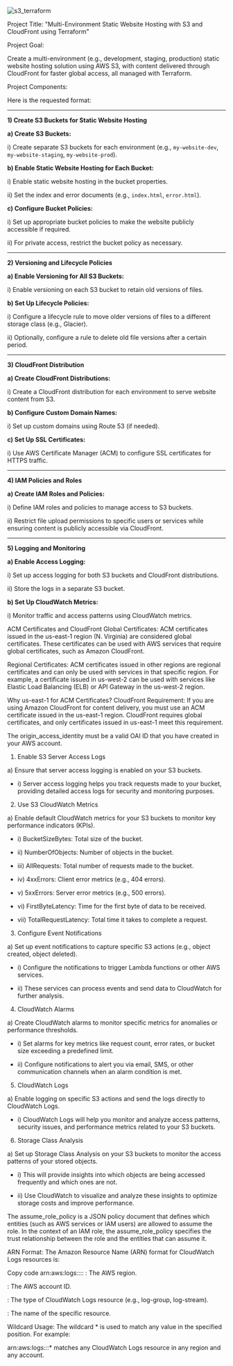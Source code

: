 ![s3_terraform](https://github.com/user-attachments/assets/ed43871b-3987-4377-bd13-4b84a367e74d)


Project Title: "Multi-Environment Static Website Hosting with S3 and CloudFront using Terraform"

Project Goal:

Create a multi-environment (e.g., development, staging, production) static website hosting solution using AWS S3, with content delivered through CloudFront for faster global access, all managed with Terraform.

Project Components:

Here is the requested format:

---

**1) Create S3 Buckets for Static Website Hosting**

   **a) Create S3 Buckets:**
   
   i) Create separate S3 buckets for each environment (e.g., `my-website-dev`, `my-website-staging`, `my-website-prod`).

   **b) Enable Static Website Hosting for Each Bucket:**

   i) Enable static website hosting in the bucket properties.  
   
   ii) Set the index and error documents (e.g., `index.html`, `error.html`).

   **c) Configure Bucket Policies:**

   i) Set up appropriate bucket policies to make the website publicly accessible if required.  
   
   ii) For private access, restrict the bucket policy as necessary.

---

**2) Versioning and Lifecycle Policies**

   **a) Enable Versioning for All S3 Buckets:**

   i) Enable versioning on each S3 bucket to retain old versions of files.

   **b) Set Up Lifecycle Policies:**

   i) Configure a lifecycle rule to move older versions of files to a different storage class (e.g., Glacier).  
   
   ii) Optionally, configure a rule to delete old file versions after a certain period.

---

**3) CloudFront Distribution**

   **a) Create CloudFront Distributions:**

   i) Create a CloudFront distribution for each environment to serve website content from S3.

   **b) Configure Custom Domain Names:**

   i) Set up custom domains using Route 53 (if needed).

   **c) Set Up SSL Certificates:**

   i) Use AWS Certificate Manager (ACM) to configure SSL certificates for HTTPS traffic.

---

**4) IAM Policies and Roles**

   **a) Create IAM Roles and Policies:**

   i) Define IAM roles and policies to manage access to S3 buckets.  
   
   ii) Restrict file upload permissions to specific users or services while ensuring content is publicly accessible via CloudFront.

---

**5) Logging and Monitoring**

   **a) Enable Access Logging:**

   i) Set up access logging for both S3 buckets and CloudFront distributions.  
   
   ii) Store the logs in a separate S3 bucket.

   **b) Set Up CloudWatch Metrics:**

   i) Monitor traffic and access patterns using CloudWatch metrics.


ACM Certificates and CloudFront
Global Certificates: ACM certificates issued in the us-east-1 region (N. Virginia) are considered global certificates. These certificates can be used with AWS services that require global certificates, such as Amazon CloudFront.

Regional Certificates: ACM certificates issued in other regions are regional certificates and can only be used with services in that specific region. For example, a certificate issued in us-west-2 can be used with services like Elastic Load Balancing (ELB) or API Gateway in the us-west-2 region.

Why us-east-1 for ACM Certificates?
CloudFront Requirement: If you are using Amazon CloudFront for content delivery, you must use an ACM certificate issued in the us-east-1 region. CloudFront requires global certificates, and only certificates issued in us-east-1 meet this requirement.


The origin_access_identity must be a valid OAI ID that you have created in your AWS account.


1) Enable S3 Server Access Logs

a) Ensure that server access logging is enabled on your S3 buckets.

- i) Server access logging helps you track requests made to your bucket, providing detailed access logs for security and monitoring purposes.

2) Use S3 CloudWatch Metrics

a) Enable default CloudWatch metrics for your S3 buckets to monitor key performance indicators (KPIs).

- i) BucketSizeBytes: Total size of the bucket.

- ii) NumberOfObjects: Number of objects in the bucket.

- iii) AllRequests: Total number of requests made to the bucket.

- iv) 4xxErrors: Client error metrics (e.g., 404 errors).

- v) 5xxErrors: Server error metrics (e.g., 500 errors).

- vi) FirstByteLatency: Time for the first byte of data to be received.

- vii) TotalRequestLatency: Total time it takes to complete a request.

3) Configure Event Notifications

a) Set up event notifications to capture specific S3 actions (e.g., object created, object deleted).

- i) Configure the notifications to trigger Lambda functions or other AWS services.

- ii) These services can process events and send data to CloudWatch for further analysis.

4) CloudWatch Alarms

a) Create CloudWatch alarms to monitor specific metrics for anomalies or performance thresholds.

- i) Set alarms for key metrics like request count, error rates, or bucket size exceeding a predefined limit.

- ii) Configure notifications to alert you via email, SMS, or other communication channels when an alarm condition is met.

5) CloudWatch Logs

a) Enable logging on specific S3 actions and send the logs directly to CloudWatch Logs.

- i) CloudWatch Logs will help you monitor and analyze access patterns, security issues, and performance metrics related to your S3 buckets.

6) Storage Class Analysis

a) Set up Storage Class Analysis on your S3 buckets to monitor the access patterns of your stored objects.

- i) This will provide insights into which objects are being accessed frequently and which ones are not.

- ii) Use CloudWatch to visualize and analyze these insights to optimize storage costs and improve performance.

The assume_role_policy is a JSON policy document that defines which entities (such as AWS services or IAM users) are allowed to assume the role. In the context of an IAM role, the assume_role_policy specifies the trust relationship between the role and the entities that can assume it.

ARN Format: The Amazon Resource Name (ARN) format for CloudWatch Logs resources is:

Copy code
arn:aws:logs:<region>:<account-id>:<resource-type>:<resource-name>
<region>: The AWS region.

<account-id>: The AWS account ID.

<resource-type>: The type of CloudWatch Logs resource (e.g., log-group, log-stream).

<resource-name>: The name of the specific resource.

Wildcard Usage: The wildcard * is used to match any value in the specified position. For example:

arn:aws:logs:*:*:* matches any CloudWatch Logs resource in any region and any account.